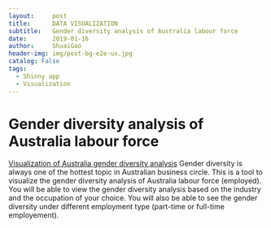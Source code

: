 ```yaml
---
layout:     post
title:      DATA VISUALIZATION
subtitle:   Gender diversity analysis of Australia labour force 
date:       2019-01-16
author:     ShuaiGao
header-img: img/post-bg-e2e-ux.jpg
catalog: False
tags:
  - Shinny app
  - Visualization  
---
```

# Gender diversity analysis of Australia labour force 
[Visualization of Australia gender diversity analysis](https://leogao.shinyapps.io/assignment3/)
Gender diversity is always one of the hottest topic in Australian business circle. This is a tool to visualize the gender diversity analysis of Australia labour force (employed). You will be able to view the gender diversity analysis based on the industry and the occupation of your choice. You will also be able to see the gender diversity under different employment type (part-time or full-time employement).

